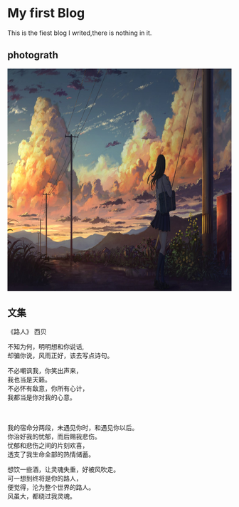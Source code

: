 # My first Blog
This is the fiest blog I writed,there is nothing in it.
## photograth

<p>
<img src="t3.jpg" width="800" height="500" />
</p>

## 文集

《路人》  西贝

<p>
不知为何，明明想和你说话,
<br/>
却骗你说，风雨正好，该去写点诗句。
</p>



<p>
不必嘲讽我，你笑出声来，
<br/>
我也当是天籁。
<br/>
不必怀有敌意，你所有心计，
<br/>
我都当是你对我的心意。
</p>　



<p>
我的宿命分两段，未遇见你时，和遇见你以后。
<br/>
你治好我的忧郁，而后赐我悲伤。
<br/>
忧郁和悲伤之间的片刻欢喜，
<br/>
透支了我生命全部的热情储蓄。
</p>



<p>
想饮一些酒，让灵魂失重，好被风吹走。
<br/>
可一想到终将是你的路人，
<br/>
便觉得，沦为整个世界的路人。
<br/>
风虽大，都绕过我灵魂。
</p>
